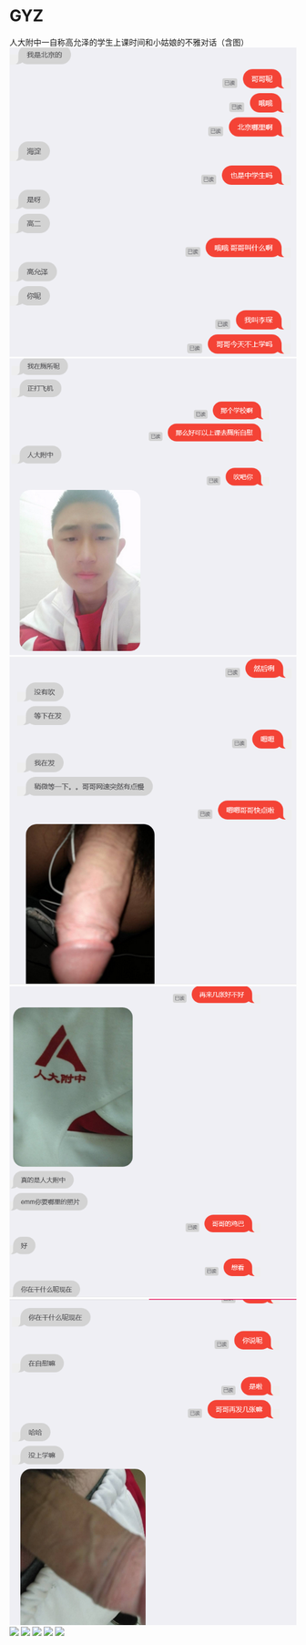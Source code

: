 # GYZ
人大附中一自称高允泽的学生上课时间和小姑娘的不雅对话（含图）
![](https://github.com/SBRDFZ/GYZ/raw/master/gyz0.png)
![](https://github.com/SBRDFZ/GYZ/raw/master/gyz1.png)
![](https://github.com/SBRDFZ/GYZ/raw/master/gyz2.png)
![](https://github.com/SBRDFZ/GYZ/raw/master/gyz3.png)
![](https://github.com/SBRDFZ/GYZ/raw/master/gyz4.png)
![](https://github.com/SBRDFZ/GYZ/raw/master/gyz5.png)
![](https://github.com/SBRDFZ/GYZ/raw/master/gyz6.png)
![](https://github.com/SBRDFZ/GYZ/raw/master/gyz7.png)
![](https://github.com/SBRDFZ/GYZ/raw/master/gyz8.png)
![](https://github.com/SBRDFZ/GYZ/raw/master/gyz9.png)
